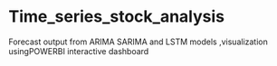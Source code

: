 # Time_series_stock_analysis
Forecast output from ARIMA SARIMA and LSTM models ,visualization usingPOWERBI interactive dashboard
